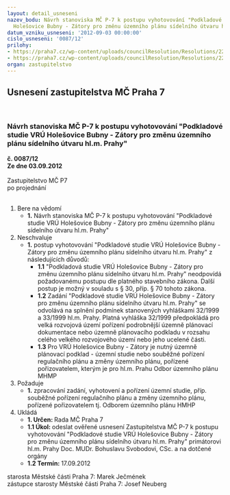 ```yaml
---
layout: detail_usneseni
nazev_bodu: Návrh stanoviska MČ P-7 k postupu vyhotovování "Podkladové studie VRÚ
  Holešovice Bubny - Zátory pro změnu územního plánu sídelního útvaru hl.m. Prahy"
datum_vzniku_usneseni: '2012-09-03 00:00:00'
cislo_usneseni: '0087/12'
prilohy:
- https://praha7.cz/wp-content/uploads/councilResolution/Resolutions/22107/4-12-usnesenis_24-4-12.doc
- https://praha7.cz/wp-content/uploads/councilResolution/Resolutions/22107/4-12-usn_studie.doc
organ: zastupitelstvo
---
```

<div id="ucUsn_pList" class="usn">
	<span><h2>Usnesení zastupitelstva MČ Praha 7 </h2>
<br></span><div class="standBody">
<span><h3>Návrh stanoviska MČ P-7 k postupu vyhotovování "Podkladové studie VRÚ Holešovice Bubny - Zátory pro změnu územního plánu sídelního útvaru hl.m. Prahy"</h3></span><div class="center">
		<strong>č. 0087/12</strong><br>
	</div>
<div class="center">
		<strong>Ze dne 03.09.2012</strong><br><br>
	</div>Zastupitelstvo MČ P7<br> po projednání<br><br><ol>
<li>Bere na vědomí<ul><li>
<strong>1.</strong> Návrh stanoviska MČ P-7 k postupu vyhotovování "Podkladové studie VRÚ Holešovice Bubny - Zátory pro změnu územního plánu sídelního útvaru hl.m. Prahy"</li></ul>
</li>
<li>Neschvaluje<ul><li>
<strong>1.</strong> postup vyhotovování "Podkladové studie VRÚ Holešovice Bubny - Zátory pro změnu územního plánu sídelního útvaru hl.m. Prahy" z následujících důvodů:<ul>
<li>
<strong>1.1</strong> "Podkladová studie VRÚ Holešovice Bubny - Zátory pro změnu územního plánu sídelního útvaru hl.m. Prahy" neodpovídá požadovanému postupu dle platného stavebního zákona. Další postup je možný v souladu s § 30, příp. § 70 tohoto zákona.</li>
<li>
<strong>1.2</strong> Zadání "Podkladové studie VRÚ Holešovice Bubny - Zátory pro změnu územního plánu sídelního útvaru hl.m. Prahy" se odvolává na splnění podmínek stanovených vyhláškami 32/1999 a 33/1999 hl.m. Prahy. Platná vyhláška 32/1999 předpokládá pro velká rozvojová území pořízení podrobnější územně plánovací dokumentace nebo územně plánovacího podkladu v rozsahu celého velkého rozvojového území nebo jeho ucelené části.</li>
<li>
<strong>1.3</strong> Pro VRÚ Holešovice Bubny - Zátory je nutný územně plánovací podklad - územní studie nebo souběžné pořízení regulačního plánu a změny územního plánu, pořízené pořizovatelem, kterým je pro hl.m. Prahu Odbor územního plánu MHMP  </li>
</ul>
</li></ul>
</li>
<li>Požaduje<ul><li>
<strong>1.</strong> zpracování zadání, vyhotovení a pořízení územní studie, příp. souběžné pořízení regulačního plánu a změny územního plánu, pořízené pořizovatelem tj. Odborem územního plánu HMHP</li></ul>
</li>
<li>Ukládá<ul>
<li>
<strong>1. Určen: </strong>Rada MČ Praha 7</li>
<li>
<strong>1.1 Úkol: </strong>odeslat ověřené usnesení Zastupitelstva MČ P-7 k postupu vyhotovování "Podkladové studie VRÚ Holešovice Bubny - Zátory pro změnu územního plánu sídelního útvaru hl.m. Prahy" primátorovi hl.m. Prahy Doc. MUDr. Bohuslavu Svobodovi, CSc. a na dotčené orgány</li>
<li>
<strong>1.2 Termín: </strong>17.09.2012</li>
</ul>
</li>
</ol>starosta Městské části Praha 7: Marek Ječmének<br>zástupce starosty Městské části Praha 7: Josef Neuberg
</div>
</div>